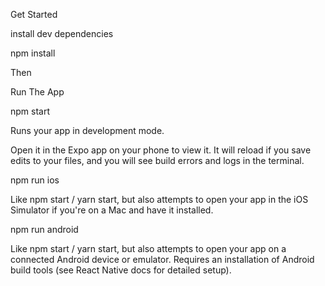 Get Started

install dev dependencies

npm install

Then

Run The App

npm start

Runs your app in development mode.

Open it in the Expo app on your phone to view it. It will reload if you save edits to your files, and you will see build errors and logs in the terminal.

npm run ios

Like npm start / yarn start, but also attempts to open your app in the iOS Simulator if you're on a Mac and have it installed.

npm run android

Like npm start / yarn start, but also attempts to open your app on a connected Android device or emulator. Requires an installation of Android build tools (see React Native docs for detailed setup).
